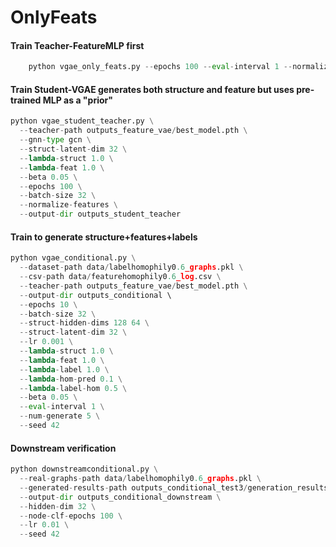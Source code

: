 # OnlyFeats


#### Train Teacher-FeatureMLP first

```python
    python vgae_only_feats.py --epochs 100 --eval-interval 1 --normalize-features --hidden-dims 256 512 --latent-dim 512 --batch-size 512 --beta 0.1
```


#### Train Student-VGAE generates both structure and feature but uses pre-trained MLP as a "prior"

```python
python vgae_student_teacher.py \
  --teacher-path outputs_feature_vae/best_model.pth \
  --gnn-type gcn \
  --struct-latent-dim 32 \
  --lambda-struct 1.0 \
  --lambda-feat 1.0 \
  --beta 0.05 \
  --epochs 100 \
  --batch-size 32 \
  --normalize-features \
  --output-dir outputs_student_teacher
```

#### Train to generate structure+features+labels

```python
python vgae_conditional.py \
  --dataset-path data/labelhomophily0.6_graphs.pkl \
  --csv-path data/featurehomophily0.6_log.csv \
  --teacher-path outputs_feature_vae/best_model.pth \
  --output-dir outputs_conditional \     
  --epochs 10 \
  --batch-size 32 \
  --struct-hidden-dims 128 64 \
  --struct-latent-dim 32 \
  --lr 0.001 \
  --lambda-struct 1.0 \
  --lambda-feat 1.0 \
  --lambda-label 1.0 \
  --lambda-hom-pred 0.1 \
  --lambda-label-hom 0.5 \
  --beta 0.05 \
  --eval-interval 1 \
  --num-generate 5 \
  --seed 42
  ```

#### Downstream verification

```python
python downstreamconditional.py \
  --real-graphs-path data/labelhomophily0.6_graphs.pkl \
  --generated-results-path outputs_conditional_test3/generation_results.pkl \
  --output-dir outputs_conditional_downstream \
  --hidden-dim 32 \
  --node-clf-epochs 100 \
  --lr 0.01 \
  --seed 42
```
